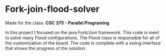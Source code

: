 # Fork-join-flood-solver

Made for the class: **CSC 375 - Parallel Programing**

In this project I focused on the java Fork/Join framework. This code is ment to solve many Flood configurations. The Flood class is responsible for all of the customization of the board. The code is complete with a swing interface that shows the progress of the solution.
